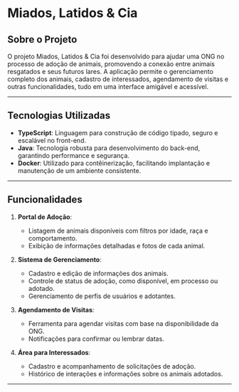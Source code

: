 # Miados, Latidos & Cia

## Sobre o Projeto  
O projeto Miados, Latidos & Cia foi desenvolvido para ajudar uma ONG no processo de adoção de animais, promovendo a conexão entre animais resgatados e seus futuros lares. A aplicação permite o gerenciamento completo dos animais, cadastro de interessados, agendamento de visitas e outras funcionalidades, tudo em uma interface amigável e acessível.

---

## Tecnologias Utilizadas  

- **TypeScript**: Linguagem para construção de código tipado, seguro e escalável no front-end.
- **Java**: Tecnologia robusta para desenvolvimento do back-end, garantindo performance e segurança.
- **Docker**: Utilizado para contêinerização, facilitando implantação e manutenção de um ambiente consistente.

---

## Funcionalidades  

1. **Portal de Adoção**:
   - Listagem de animais disponíveis com filtros por idade, raça e comportamento.
   - Exibição de informações detalhadas e fotos de cada animal.

2. **Sistema de Gerenciamento**:
   - Cadastro e edição de informações dos animais.
   - Controle de status de adoção, como disponível, em processo ou adotado.
   - Gerenciamento de perfis de usuários e adotantes.

3. **Agendamento de Visitas**:
   - Ferramenta para agendar visitas com base na disponibilidade da ONG.
   - Notificações para confirmar ou lembrar datas.

4. **Área para Interessados**:
   - Cadastro e acompanhamento de solicitações de adoção.
   - Histórico de interações e informações sobre os animais adotados.

---
   

